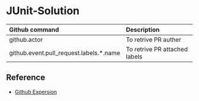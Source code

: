 # JUnit-Solution

| Github command | Description | 
| :--- | :--- |
| github.actor | To retrive PR auther |
| github.event.pull_request.labels.*.name | To retrive PR attached labels |

## Reference
 - [Github Expersion](https://docs.github.com/en/actions/learn-github-actions/expressions)
